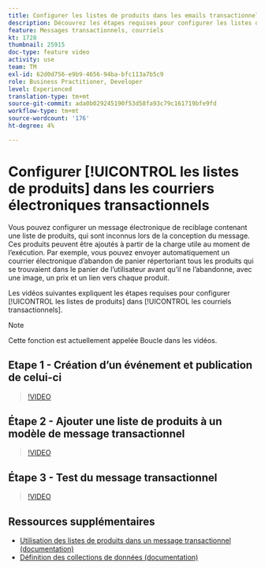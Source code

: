 ```yaml
---
title: Configurer les listes de produits dans les emails transactionnels
description: Découvrez les étapes requises pour configurer les listes de produits dans les courriers électroniques transactionnels.
feature: Messages transactionnels, courriels
kt: 1728
thumbnail: 25915
doc-type: feature video
activity: use
team: TM
exl-id: 62d0d756-e9b9-4656-94ba-bfc113a7b5c9
role: Business Practitioner, Developer
level: Experienced
translation-type: tm+mt
source-git-commit: ada0b029245190f53d58fa93c79c161719bfe9fd
workflow-type: tm+mt
source-wordcount: '176'
ht-degree: 4%

---
```


# Configurer [!UICONTROL les listes de produits] dans les courriers électroniques transactionnels

Vous pouvez configurer un message électronique de reciblage contenant une liste de produits, qui sont inconnus lors de la conception du message. Ces produits peuvent être ajoutés à partir de la charge utile au moment de l’exécution. Par exemple, vous pouvez envoyer automatiquement un courrier électronique d’abandon de panier répertoriant tous les produits qui se trouvaient dans le panier de l’utilisateur avant qu’il ne l’abandonne, avec une image, un prix et un lien vers chaque produit.

Les vidéos suivantes expliquent les étapes requises pour configurer [!UICONTROL les listes de produits] dans [!UICONTROL les courriels transactionnels].

>[!NOTE]
>
>Cette fonction est actuellement appelée Boucle dans les vidéos.

## Etape 1 - Création d’un événement et publication de celui-ci

>[!VIDEO](https://video.tv.adobe.com/v/25914?quality=12)

## Étape 2 - Ajouter une liste de produits à un modèle de message transactionnel

>[!VIDEO](https://video.tv.adobe.com/v/25915?quality=12)

## Étape 3 - Test du message transactionnel

>[!VIDEO](https://video.tv.adobe.com/v/25916?quality=12)

## Ressources supplémentaires

* [Utilisation des listes de produits dans un message transactionnel (documentation)](https://docs.adobe.com/content/help/en/campaign-standard/using/communication-channels/transactional-messaging/event-transactional-messages.html#using-product-listings-in-a-transactional-message)
* [Définition des collections de données (documentation)](https://docs.adobe.com/content/help/en/campaign-standard/using/administrating/configuring-channels/configuring-transactional-messaging.html#defining-data-collections)
